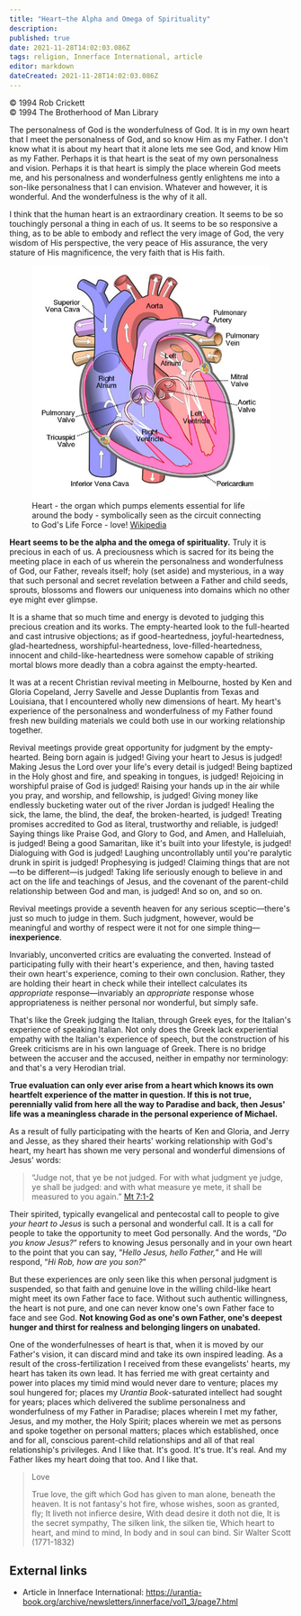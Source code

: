 ```yaml
---
title: "Heart—the Alpha and Omega of Spirituality"
description: 
published: true
date: 2021-11-28T14:02:03.086Z
tags: religion, Innerface International, article
editor: markdown
dateCreated: 2021-11-28T14:02:03.086Z
---
```


<p class="v-card v-sheet theme--light grey lighten-3 px-2">© 1994 Rob Crickett<br>© 1994 The Brotherhood of Man Library</p>

The personalness of God is the wonderfulness of God. It is in my own heart that I meet the personalness of God, and so know Him as my Father. I don't know what it is about my heart that it alone lets me see God, and know Him as my Father. Perhaps it is that heart is the seat of my own personalness and vision. Perhaps it is that heart is simply the place wherein God meets me, and his personalness and wonderfulness gently enlightens me into a son-like personalness that I can envision. Whatever and however, it is wonderful. And the wonderfulness is the why of it all.

I think that the human heart is an extraordinary creation. It seems to be so touchingly personal a thing in each of us. It seems to be so responsive a thing, as to be able to embody and reflect the very image of God, the very wisdom of His perspective, the very peace of His assurance, the very stature of His magnificence, the very faith that is His faith.

<figure id="Figure_1" class="image urantiapedia">
<img src="/image/article/Rob_Crickett/Heart_Alpha_and_Omega_of_Spirituality/Diagram_of_the_human_heart.jpg">
<figcaption>Heart - the organ which pumps elements essential for life around the body - symbolically seen as the circuit connecting to God's Life Force - love! <a href="https://commons.wikimedia.org/wiki/File:Diagram_of_the_human_heart_(cropped).svg">Wikipedia</a></figcaption>
</figure>

**Heart seems to be the alpha and the omega of spirituality.** Truly it is precious in each of us. A preciousness which is sacred for its being the meeting place in each of us wherein the personalness and wonderfulness of God, our Father, reveals itself; holy (set aside) and mysterious, in a way that such personal and secret revelation between a Father and child seeds, sprouts, blossoms and flowers our uniqueness into domains which no other eye might ever glimpse.

It is a shame that so much time and energy is devoted to judging this precious creation and its works. The empty-hearted look to the full-hearted and cast intrusive objections; as if good-heartedness, joyful-heartedness, glad-heartedness, worshipful-heartedness, love-filled-heartedness, innocent and child-like-heartedness were somehow capable of striking mortal blows more deadly than a cobra against the empty-hearted.

It was at a recent Christian revival meeting in Melbourne, hosted by Ken and Gloria Copeland, Jerry Savelle and Jesse Duplantis from Texas and Louisiana, that I encountered wholly new dimensions of heart. My heart's experience of the personalness and wonderfulness of my Father found fresh new building materials we could both use in our working relationship together.

Revival meetings provide great opportunity for judgment by the empty-hearted. Being born again is judged! Giving your heart to Jesus is judged! Making Jesus the Lord over your life's every detail is judged! Being baptized in the Holy ghost and fire, and speaking in tongues, is judged! Rejoicing in worshipful praise of God is judged! Raising your hands up in the air while you pray, and worship, and fellowship, is judged! Giving money like endlessly bucketing water out of the river Jordan is judged! Healing the sick, the lame, the blind, the deaf, the broken-hearted, is judged! Treating promises accredited to God as literal, trustworthy and reliable, is judged! Saying things like Praise God, and Glory to God, and Amen, and Halleluiah, is judged! Being a good Samaritan, like it's built into your lifestyle, is judged! Dialoguing with God is judged! Laughing uncontrollably until you're paralytic drunk in spirit is judged! Prophesying is judged! Claiming things that are not—to be different—is judged! Taking life seriously enough to believe in and act on the life and teachings of Jesus, and the covenant of the parent-child relationship between God and man, is judged! And so on, and so on.

Revival meetings provide a seventh heaven for any serious sceptic—there's just so much to judge in them. Such judgment, however, would be meaningful and worthy of respect were it not for one simple thing—**inexperience**.

Invariably, unconverted critics are evaluating the converted. Instead of participating fully with their heart's experience, and then, having tasted their own heart's experience, coming to their own conclusion. Rather, they are holding their heart in check while their intellect calculates its _appropriate_ response—invariably an _appropriate_ response whose appropriateness is neither personal nor wonderful, but simply safe.

That's like the Greek judging the Italian, through Greek eyes, for the Italian's experience of speaking Italian. Not only does the Greek lack experiential empathy with the Italian's experience of speech, but the construction of his Greek criticisms are in his own language of Greek. There is no bridge between the accuser and the accused, neither in empathy nor terminology: and that's a very Herodian trial.

**True evaluation can only ever arise from a heart which knows its own heartfelt experience of the matter in question. If this is not true, perennially valid from here all the way to Paradise and back, then Jesus' life was a meaningless charade in the personal experience of Michael.**

As a result of fully participating with the hearts of Ken and Gloria, and Jerry and Jesse, as they shared their hearts' working relationship with God's heart, my heart has shown me very personal and wonderful dimensions of Jesus' words:

> “Judge not, that ye be not judged. For with what judgment ye judge, ye shall be judged: and with what measure ye mete, it shall be measured to you again.” [Mt 7:1-2](/es/Bible/Matthew/7#v1)

Their spirited, typically evangelical and pentecostal call to people to give _your heart to Jesus_ is such a personal and wonderful call. It is a call for people to take the opportunity to meet God personally. And the words, “_Do you know Jesus?_” refers to knowing Jesus personally and in your own heart to the point that you can say, “_Hello Jesus, hello Father,_” and He will respond, “_Hi Rob, how are you son?_”

But these experiences are only seen like this when personal judgment is suspended, so that faith and genuine love in the willing child-like heart might meet its own Father face to face. Without such authentic willingness, the heart is not pure, and one can never know one's own Father face to face and see God. **Not knowing God as one's own Father, one's deepest hunger and thirst for realness and belonging lingers on unabated.**

One of the wonderfulnesses of heart is that, when it is moved by our Father's vision, it can discard mind and take its own inspired leading. As a result of the cross-fertilization I received from these evangelists' hearts, my heart has taken its own lead. It has ferried me with great certainty and power into places my timid mind would never dare to venture; places my soul hungered for; places my _Urantia Book_-saturated intellect had sought for years; places which delivered the sublime personalness and wonderfulness of my Father in Paradise; places wherein I met my father, Jesus, and my mother, the Holy Spirit; places wherein we met as persons and spoke together on personal matters; places which established, once and for all, conscious parent-child relationships and all of that real relationship's privileges. And I like that. It's good. It's true. It's real. And my Father likes my heart doing that too. And I like that.

> Love
> 
> True love, the gift which God has given
> to man alone, beneath the heaven.
> It is not fantasy's hot fire,
> whose wishes, soon as granted, fly;
> It liveth not infierce desire,
> With dead desire it doth not die,
> It is the secret sympathy,
> The silken link, the silken tie,
> Which heart to heart, and mind to mind,
> In body and in soul can bind.
>     Sir Walter Scott (1771-1832)

## External links

* Article in Innerface International: https://urantia-book.org/archive/newsletters/innerface/vol1_3/page7.html